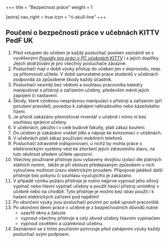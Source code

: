 +++
title = "Bezpečnost práce"
weight = 1

[extra]
nav_right = true
icon = "ri-skull-line"
+++

## Poučení o bezpečnosti práce v učebnách KITTV PedF UK

1.  Před vstupem do učeben je každý posluchač povinen seznámit se s
    vyvěšenými *[Pravidly pro práci v PC učebnách
    KITTV](@/katedra/pravidla-pro-praci/_index.md)* i s jejich
    doplňky. Jejich dodržování je pro všechny posluchače závazné.
2.  Posluchači mají v době výuky přístup do učeben jen v doprovodu,
    resp. za přítomnosti učitele. V době samostatné práce studentů v
    učebnách zodpovídá za způsobené škody každý účastník.
3.  Posluchači nesmějí bez vědomí a souhlasu pracovníka katedry
    manipulovat s přístroji a zařízením učebny, především měnit jejich
    zapojení či nastavení.
4.  Škody, které vzniknou nesprávnou manipulací s přístroji a zařízením
    (při porušení pravidel), povedou k zahájení náhradového nebo
    kázeňského řízení.
5.  Je přísně zakázáno přemísťovat inventář v učebně i mimo ni bez
    souhlasu správce učebny.
6.  V učebnách, jakožto i v celé budově fakulty, platí zákaz kouření.
7.  Do učeben je zakázáno vnášet jídlo a nápoje ke konzumaci v učebnách.
8.  V učebnách platí zákaz používání mobilních telefonů.
9.  Posluchači zdravotně indisponovaní, u nichž by mohla práce s
    elektronickými systémy vést ke zhoršení jejich zdravotního stavu, na
    tuto okolnost předem učitele upozorní.
10. Všechny používané přístroje jsou vybaveny dvojitou izolací dle
    platných státních norem,  takže je při obsluze předepsaným způsobem
    u nich vyloučena možnost úrazu elektrickým proudem. Připojovat
    jakékoli další přístroje bez pokynu či souhlasu vyučujícího je
    zakázáno.
11. V případě vzniku požáru přístroje je nutno nejprve vypnout jeho
    síťový vypínač nebo hlavní vypínač učebny a použít hasicí přístroj
    umístěný v učebně nebo na chodbě. Tyto přístroje je možno bez obav
    použít i k hašení elektrických zařízení pod napětím!
12. Po ukončení výuky jsou posluchači povinni po sobě upravit
    pracoviště.
13. Po ukončení denní práce v učebně je z bezpečnostních důvodů nutné:
    -   uzavřít okna a žaluzie
    -   vypnout všechny přístroje a celý obvod učebny hlavním vypínačem 
    -   vypnout osvětlení a uzamknout učebnu.
14. Seznámení se s tímto poučením potvrzuje před zahájením výuky každý
    posluchač svým podpisem.
